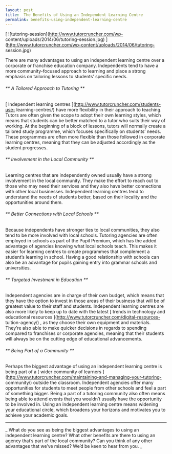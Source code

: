 ```yaml
---
layout: post
title:  The Benefits of Using an Independent Learning Centre
permalink: benefits-using-independent-learning-centre
---
```

[ ![tutoring-session](http://www.tutorcruncher.com/wp-
content/uploads/2014/06/tutoring-session.jpg)
](http://www.tutorcruncher.com/wp-content/uploads/2014/06/tutoring-
session.jpg)

There are many advantages to using an independent learning centre over a
corporate or franchise education company. Independents tend to have a more
community-focused approach to learning and place a strong emphasis on
tailoring lessons to students’ specific needs.

######  ** A Tailored Approach to Tutoring **

[ Independent learning centres ](http://www.tutorcruncher.com/students-use-
learning-centres/) have more flexibility in their approach to teaching. Tutors
are often given the scope to adopt their own learning styles, which means that
students can be better matched to a tutor who suits their way of working. At
the beginning of a block of lessons, tutors will normally create a tailored
study programme, which focuses specifically on students’ needs. These
programmes are often more flexible than those followed in corporate learning
centres, meaning that they can be adjusted accordingly as the student
progresses.

######  ** Involvement in the Local Community **

Learning centres that are independently owned usually have a strong
involvement in the local community. They make the effort to reach out to those
who may need their services and they also have better connections with other
local businesses. Independent learning centres tend to understand the needs of
students better, based on their locality and the opportunities around them.

######  ** Better Connections with Local Schools **

Because independents have stronger ties to local communities, they also tend
to be more involved with local schools. Tutoring agencies are often employed
in schools as part of the Pupil Premium, which has the added advantage of
agencies knowing what local schools teach. This makes it easier for learning
centres to create programmes that complement a student’s learning in school.
Having a good relationship with schools can also be an advantage for pupils
gaining entry into grammar schools and universities.

######  ** Targeted Investment in Education **

Independent agencies are in charge of their own budget, which means that they
have the option to invest in those areas of their business that will be of
greatest value to their staff and students. Independent learning centres are
also more likely to keep up to date with the latest [ trends in technology and
educational resources ](http://www.tutorcruncher.com/digital-resources-
tuition-agency/) , as they choose their own equipment and materials. They’re
also able to make quicker decisions in regards to spending compared to
franchises or corporate agencies, meaning that their students will always be
on the cutting edge of educational advancements.

######  ** Being Part of a Community **

Perhaps the biggest advantage of using an independent learning centre is being
part of a [ wider community of learners
](http://www.tutorcruncher.com/maintaining-and-managing-your-tutoring-
community/) outside the classroom. Independent agencies offer many
opportunities for students to meet people from other schools and feel a part
of something bigger. Being a part of a tutoring community also often means
being able to attend events that you wouldn’t usually have the opportunity to
be involved in. Using an independent learning centre means widening your
educational circle, which broadens your horizons and motivates you to achieve
your academic goals.

** ** ** **

_ What do you see as being the biggest advantages to using an independent
learning centre? What other benefits are there to using an agency that’s part
of the local community? Can you think of any other advantages that we’ve
missed? We’d be keen to hear from you. _
